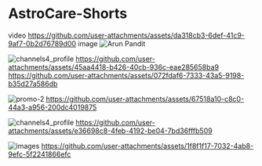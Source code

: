 # AstroCare-Shorts
video
https://github.com/user-attachments/assets/da318cb3-6def-41c9-9af7-0b2d76789d00
image
![Arun Pandit](https://github.com/user-attachments/assets/7989b1e9-c8f7-4f2f-8e1e-4f541ca7eb4d)

![channels4_profile](https://github.com/user-attachments/assets/65f64bc9-701b-44e4-8eef-fdfad20ff395)
https://github.com/user-attachments/assets/45aa4418-b426-40cb-936c-eae285658ba9
https://github.com/user-attachments/assets/072fdaf6-7333-43a5-9198-b35d27a586db




![promo-2](https://github.com/user-attachments/assets/cfc3b99b-a75c-4b93-b28e-06d1fd3bd32a)
https://github.com/user-attachments/assets/67518a10-c8c0-44a3-a956-200dc4019875

![channels4_profile](https://github.com/user-attachments/assets/df73ec27-665c-4c8b-8252-80b34ed5a251)
https://github.com/user-attachments/assets/e36698c8-4feb-4192-be04-7bd36fffb509


![images](https://github.com/user-attachments/assets/5f6223a3-568c-4925-b186-addc52d76168)
https://github.com/user-attachments/assets/1f8f1f17-7032-4ab8-9efc-5f2241866efc



